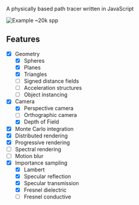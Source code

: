 A physically based path tracer written in JavaScript

![Example ~20k spp](https://user-images.githubusercontent.com/1416154/59981015-3da58400-95fe-11e9-8595-039a84a39b0e.png)

## Features

* [x] Geometry
    * [x] Spheres
    * [x] Planes
    * [x] Triangles
    * [ ] Signed distance fields
    * [ ] Acceleration structures
    * [ ] Object instancing
* [x] Camera
    * [x] Perspective camera
    * [ ] Orthographic camera
    * [x] Depth of Field
* [x] Monte Carlo integration
* [x] Distributed rendering
* [x] Progressive rendering
* [ ] Spectral rendering
* [ ] Motion blur
* [x] Importance sampling
    * [x] Lambert
    * [x] Specular reflection
    * [x] Specular transmission
    * [x] Fresnel dielectric
    * [ ] Fresnel conductive
